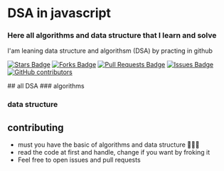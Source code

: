 # DSA in javascript

### Here all algorithms and data structure that I learn and solve

I'am leaning data structure and algorithsm (DSA) by practing in github
<p align="start">
<a href="https://github.com/abhisheknaiidu/awesome-github-profile-readme/stargazers"><img src="https://img.shields.io/github/stars/alhashmicode/data-structure-and-algorithms" alt="Stars Badge"/></a>
<a href="https://github.com/abhisheknaiidu/awesome-github-profile-readme/network/members"><img src="https://img.shields.io/github/forks/alhashmicode/data-structure-and-algorithms" alt="Forks Badge"/></a>
<a href="https://github.com/abhisheknaiidu/awesome-github-profile-readme/pulls"><img src="https://img.shields.io/github/issues-pr/alhashmicode/data-structure-and-algorithms" alt="Pull Requests Badge"/></a>
<a href="https://github.com/abhisheknaiidu/awesome-github-profile-readme/issues"><img src="https://img.shields.io/github/issues/alhashmicode/data-structure-and-algorithms" alt="Issues Badge"/></a>
<a href="https://github.com/abhisheknaiidu/awesome-github-profile-readme/graphs/contributors"><img alt="GitHub contributors" src="https://img.shields.io/github/contributors/alhashmicode/data-structure-and-algorithms?color=2b9348"></a>
</p>
## all DSA
### algorithms


### data structure


 ## contributing 
 - must you have the basic of algorithms and data structure 🧠🦾🦾
 - read the code at first and handle, change if you want by froking it 
 - Feel free to open issues and pull requests
